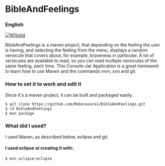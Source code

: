 # BibleAndFeelings


### English
[![N|Solid](https://s-media-cache-ak0.pinimg.com/564x/3b/a9/7b/3ba97bdf8baa398d05853685d56e344f.jpg)](https://rebecasarai.github.io/)

BibleAndFeelings is a maven project, that depending on the feeling the user is having, and selecting the feeling from the menu, displays a random versicule that covers about, for example, braveness in particular. A lot of versicules are available to read, so you can read multiple versicules of the same feeling, each time. This Console-Jar Application is a great homework to learn how to use Maven and the commands mvn, svn and git.

### How to set it to work and edit it

Since it's a maven project, it can be built and packaged easily.

```sh
$ git clone https://github.com/Rebecasarai/BibleAndFeelings.git
$ cd BibleAndFeelings
$ mvn package
```

### What did I used?

I used Maven, as described below, eclipse and git.


#### I used eclipse at creating it with:

```sh
$ mvn eclipse:eclipse
```
